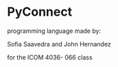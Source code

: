 ﻿<head>
 <h1>PyConnect</h1>
 </head>
 
 <body>
 programming language made by:

Sofia Saavedra and John Hernandez

for the ICOM 4036- 066 class
</body>
